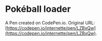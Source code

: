 # Pokéball loader

A Pen created on CodePen.io. Original URL: [https://codepen.io/internette/pen/LZBxQw](https://codepen.io/internette/pen/LZBxQw).

